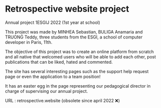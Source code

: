 # Retrospective website project 
Annual project 1ESGIJ 2022 (1st year at school)

This project was made by MINHEA Sebastian, BULIGA Anamaria and TRUONG Teddy, three students from the ESGI, a school of computer developer in Paris, 11th.

The objective of this project was to create an online platform from scratch and all native that welcomed users who will be able to add each other, 
post publications that can be liked, hated and commented. 

The site has several interesting pages such as the support help request page or even the application to a team position! 

It has an easter egg in the page representing our pedagogical director in charge of supervising our annual project.

URL : retrospective.website (obsolete since april 2022 ❌) 

